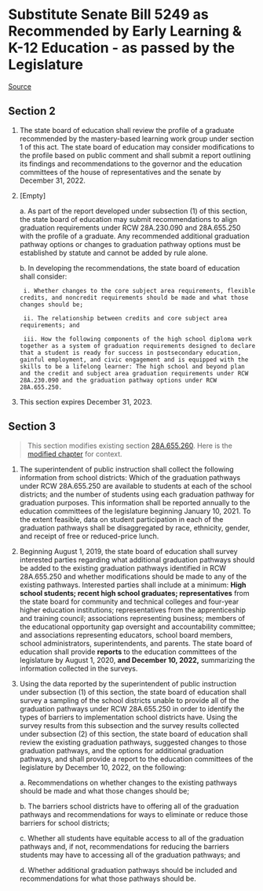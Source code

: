 # Substitute Senate Bill 5249 as Recommended by Early Learning & K-12 Education - as passed by the Legislature

[Source](http://lawfilesext.leg.wa.gov/biennium/2021-22/Pdf/Bills/Senate%20Passed%20Legislature/5249-S.PL.pdf)
## Section 2
1. The state board of education shall review the profile of a graduate recommended by the mastery-based learning work group under section 1 of this act. The state board of education may consider modifications to the profile based on public comment and shall submit a report outlining its findings and recommendations to the governor and the education committees of the house of representatives and the senate by December 31, 2022.

2. [Empty]

    a. As part of the report developed under subsection (1) of this section, the state board of education may submit recommendations to align graduation requirements under RCW 28A.230.090 and 28A.655.250 with the profile of a graduate. Any recommended additional graduation pathway options or changes to graduation pathway options must be established by statute and cannot be added by rule alone.

    b. In developing the recommendations, the state board of education shall consider:

        i. Whether changes to the core subject area requirements, flexible credits, and noncredit requirements should be made and what those changes should be;

        ii. The relationship between credits and core subject area requirements; and

        iii. How the following components of the high school diploma work together as a system of graduation requirements designed to declare that a student is ready for success in postsecondary education, gainful employment, and civic engagement and is equipped with the skills to be a lifelong learner: The high school and beyond plan and the credit and subject area graduation requirements under RCW 28A.230.090 and the graduation pathway options under RCW 28A.655.250.

3. This section expires December 31, 2023.


## Section 3
> This section modifies existing section [28A.655.260](/rcw/28A_common_school_provisions/28A.655_academic_achievement_and_accountability.md). Here is the [modified chapter](rcw/28A_common_school_provisions/28A.655_academic_achievement_and_accountability.md) for context.

1. The superintendent of public instruction shall collect the following information from school districts: Which of the graduation pathways under RCW 28A.655.250 are available to students at each of the school districts; and the number of students using each graduation pathway for graduation purposes. This information shall be reported annually to the education committees of the legislature beginning January 10, 2021. To the extent feasible, data on student participation in each of the graduation pathways shall be disaggregated by race, ethnicity, gender, and receipt of free or reduced-price lunch.

2. Beginning August 1, 2019, the state board of education shall  survey  interested parties regarding what additional graduation pathways should be added to the existing graduation pathways identified in RCW 28A.655.250 and whether modifications should be made to any of the existing pathways. Interested parties shall include at a minimum: **High school students; recent high school graduates; representatives** from the state board for community and technical colleges and four-year higher education institutions; representatives from the apprenticeship and training council; associations representing business; members of the educational opportunity gap oversight and accountability committee; and associations representing educators, school board members, school administrators, superintendents, and parents. The state board of education shall provide **reports** to the education committees of the legislature by August 1, 2020, **and December 10, 2022,** summarizing the information collected in the surveys.

3. Using the data reported by the superintendent of public instruction under subsection (1) of this section, the state board of education shall survey a sampling of the school districts unable to provide all of the graduation pathways under RCW 28A.655.250 in order to identify the types of barriers to implementation school districts have. Using the survey results from this subsection and the survey results collected under subsection (2) of this section, the state board of education shall review the existing graduation pathways, suggested changes to those graduation pathways, and the options for additional graduation pathways, and shall provide a report to the education committees of the legislature by December 10, 2022, on the following:

    a. Recommendations on whether changes to the existing pathways should be made and what those changes should be;

    b. The barriers school districts have to offering all of the graduation pathways and recommendations for ways to eliminate or reduce those barriers for school districts;

    c. Whether all students have equitable access to all of the graduation pathways and, if not, recommendations for reducing the barriers students may have to accessing all of the graduation pathways; and

    d. Whether additional graduation pathways should be included and recommendations for what those pathways should be.

